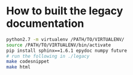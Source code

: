 How to built the legacy documentation
=====================================

```bash
python2.7 -m virtualenv /PATH/TO/VIRTUALENV/
source /PATH/TO/VIRTUALENV/bin/activate
pip install sphinx==1.6.1 epydoc numpy future
# run the following in ./legacy
make codesnippet
make html
```
